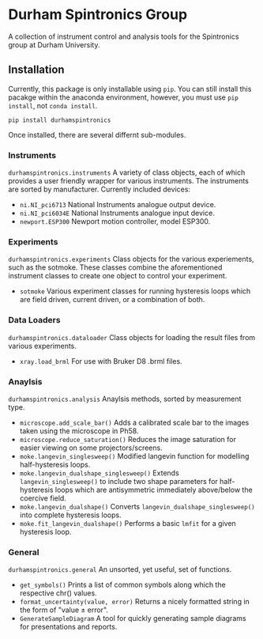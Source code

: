 # Durham Spintronics Group
A collection of instrument control and analysis tools for the Spintronics group at Durham University.

## Installation
Currently, this package is only installable using ```pip```. You can still install this pacakge within the anaconda environment, however, you must use ```pip install```, not ```conda install```.
```
pip install durhamspintronics
```
Once installed, there are several differnt sub-modules.

### Instruments
```durhamspintronics.instruments``` 
A variety of class objects, each of which provides a user friendly wrapper for various instruments. The instruments are sorted by manufacturer. Currently included devices:
* ```ni.NI_pci6713``` National Instruments analogue output device.
* ```ni.NI_pci6034E``` National Instruments analogue input device.
* ```newport.ESP300``` Newport motion controller, model ESP300.

### Experiments
```durhamspintronics.experiments``` 
Class objects for the various experiements, such as the sotmoke. These classes combine the aforementioned instrument classes to create one object to control your experiment.
* ```sotmoke``` Various experiment classes for running hysteresis loops which are field driven, current driven, or a combination of both.
### Data Loaders
```durhamspintronics.dataloader``` 
Class objects for loading the result files from various experiments.
* ```xray.load_brml``` For use with Bruker D8 .brml files.

### Anaylsis
```durhamspintronics.analysis``` 
Anaylsis methods, sorted by measurement type.
* ```microscope.add_scale_bar()``` Adds a calibrated scale bar to the images taken using the microscope in Ph58.
* ```microscope.reduce_saturation()``` Reduces the image saturation for easier viewing on some projectors/screens.
* ```moke.langevin_singlesweep()``` Modified langevin function for modelling half-hysteresis loops.
* ```moke.langevin_dualshape_singlesweep()``` Extends ```langevin_singlesweep()``` to include two shape parameters for half-hysteresis loops which are antisymmetric immediately above/below the coercive field.
* ```moke.langevin_dualshape()``` Converts ```langevin_dualshape_singlesweep()``` into complete hysteresis loops.
* ```moke.fit_langevin_dualshape()``` Performs a basic ```lmfit``` for a given hysteresis loop.
  
### General
```durhamspintronics.general``` 
An unsorted, yet useful, set of functions.
* ```get_symbols()``` Prints a list of common symbols along which the respective chr() values.
* ```format_uncertainty(value, error)``` Returns a nicely formatted string in the form of "value ± error".
* ```GenerateSampleDiagram``` A tool for quickly generating sample diagrams for presentations and reports.
